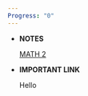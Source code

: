 ```yaml
---
Progress: "0"
---
```

- **NOTES**
    
      
    
    [MATH 2](./MATH%202.md)
    
      
    
      
    

  

- **IMPORTANT LINK**
    
    Hello